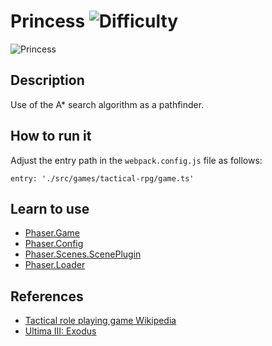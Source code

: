 # Princess ![Difficulty](https://img.shields.io/badge/Difficulty-Intermediate-blue.svg)

![Princess](https://github.com/digitsensitive/phaser3-typescript/blob/master/src/games/tactical-rpg/assets/github/tactical-rpg.png)

## Description

Use of the A* search algorithm as a pathfinder.

## How to run it

Adjust the entry path in the `webpack.config.js` file as follows:
```
entry: './src/games/tactical-rpg/game.ts'
```

## Learn to use

* [Phaser.Game](https://github.com/digitsensitive/phaser3-typescript/blob/master/cheatsheets/boot/game.md)
* [Phaser.Config](https://github.com/digitsensitive/phaser3-typescript/blob/master/cheatsheets/boot/config.md)
* [Phaser.Scenes.ScenePlugin](https://github.com/digitsensitive/phaser3-typescript/blob/master/cheatsheets/scene/plugins/scene-plugin.md)
* [Phaser.Loader](https://github.com/digitsensitive/phaser3-typescript/blob/master/cheatsheets/loader/loader-plugin.md)

## References

* [Tactical role playing game Wikipedia](https://en.wikipedia.org/wiki/Tactical_role-playing_game)
* [Ultima III: Exodus](https://www.youtube.com/watch?v=ZaBjs5Cev6M)

